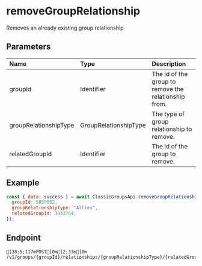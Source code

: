 
# removeGroupRelationship
Removes an already existing group relationship


## Parameters
| Name                  | Type                  | Description                                          |
| :-------------------- | :-------------------- | :--------------------------------------------------- |
| groupId               | Identifier            | The id of the group to remove the relationship from. |
| groupRelationshipType | GroupRelationshipType | The type of group relationship to remove.            |
| relatedGroupId        | Identifier            | The id of the group to remove.                       |



## Example
```js copy showLineNumbers
const { data: success } = await ClassicGroupsApi.removeGroupRelationship({
  groupId: 5850082,
  groupRelationshipType: "Allies",
  relatedGroupId: 3843784,
}); 
```

## Endpoint
```ansi
[38;5;117mPOST[0m[2;33m[0m /v1/groups/{groupId}/relationships/{groupRelationshipType}/{relatedGroupId}
```
  